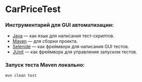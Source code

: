 # CarPriceTest

### Инструментарий для GUI автоматизации:

* [Java](https://www.java.com) — как язык для написания тест-скриптов.
* [Maven](https://maven.apache.org) — для сборки проекта.
* [Selenide](selenide.org) — как фреймворк для написания GUI тестов.
* [JUnit](https://junit.org) — как фреймворк для управления запуском тестов.

### Запуск теста Maven локально:

```
mvn clean test
```
